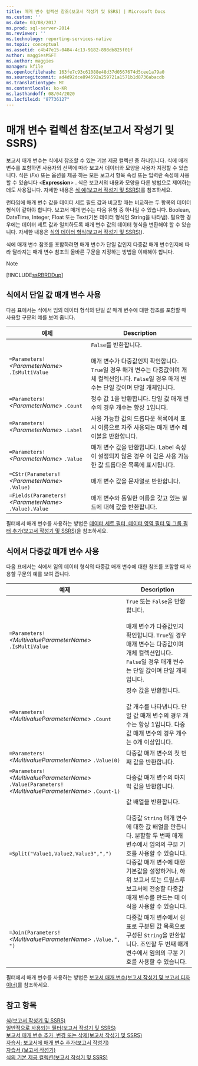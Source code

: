 ```yaml
---
title: 매개 변수 컬렉션 참조(보고서 작성기 및 SSRS) | Microsoft Docs
ms.custom: ''
ms.date: 03/08/2017
ms.prod: sql-server-2014
ms.reviewer: ''
ms.technology: reporting-services-native
ms.topic: conceptual
ms.assetid: c4b47e15-0484-4c13-9182-898db825f01f
author: maggiesMSFT
ms.author: maggies
manager: kfile
ms.openlocfilehash: 163fe7c93c61088e48d37d0567674d5cee1a79a0
ms.sourcegitcommit: ad4d92dce894592a259721a1571b1d8736abacdb
ms.translationtype: MT
ms.contentlocale: ko-KR
ms.lasthandoff: 08/04/2020
ms.locfileid: "87736127"
---
```

# <a name="parameters-collection-references-report-builder-and-ssrs"></a>매개 변수 컬렉션 참조(보고서 작성기 및 SSRS)
  보고서 매개 변수는 식에서 참조할 수 있는 기본 제공 컬렉션 중 하나입니다. 식에 매개 변수를 포함하면 사용자의 선택에 따라 보고서 데이터와 모양을 사용자 지정할 수 있습니다. 식은 (*Fx*) 또는 옵션을 제공 하는 모든 보고서 항목 속성 또는 입력란 속성에 사용할 수 있습니다 \<**Expression**> . 식은 보고서의 내용과 모양을 다른 방법으로 제어하는 데도 사용됩니다. 자세한 내용은 [식 예&#40;보고서 작성기 및 SSRS&#41;](expression-examples-report-builder-and-ssrs.md)를 참조하세요.  
  
 런타임에 매개 변수 값을 데이터 세트 필드 값과 비교할 때는 비교하는 두 항목의 데이터 형식이 같아야 합니다. 보고서 매개 변수는 다음 유형 중 하나일 수 있습니다. Boolean, DateTime, Integer, Float 또는 Text(기본 데이터 형식인 String을 나타냄). 필요한 경우에는 데이터 세트 값과 일치하도록 매개 변수 값의 데이터 형식을 변환해야 할 수 있습니다. 자세한 내용은 [식의 데이터 형식&#40;보고서 작성기 및 SSRS&#41;](expressions-report-builder-and-ssrs.md)).  
  
 식에 매개 변수 참조를 포함하려면 매개 변수가 단일 값인지 다중값 매개 변수인지에 따라 달라지는 매개 변수 참조의 올바른 구문을 지정하는 방법을 이해해야 합니다.  
  
> [!NOTE]  
>  [!INCLUDE[ssRBRDDup](../../includes/ssrbrddup-md.md)]  
  
##  <a name="using-a-single-valued-parameter-in-an-expression"></a><a name="Single"></a> 식에서 단일 값 매개 변수 사용  
 다음 표에서는 식에서 임의 데이터 형식의 단일 값 매개 변수에 대한 참조를 포함할 때 사용할 구문의 예를 보여 줍니다.  
  
|예제|Description|  
|-------------|-----------------|  
|`=Parameters!` *\<ParameterName>* `.IsMultiValue`|`False`를 반환합니다.<br /><br /> 매개 변수가 다중값인지 확인합니다. `True`일 경우 매개 변수는 다중값이며 개체 컬렉션입니다. `False`일 경우 매개 변수는 단일 값이며 단일 개체입니다.|  
|`=Parameters!` *\<ParameterName>* `.Count`|정수 값 1을 반환합니다. 단일 값 매개 변수의 경우 개수는 항상 1입니다.|  
|`=Parameters!` *\<ParameterName>* `.Label`|사용 가능한 값의 드롭다운 목록에서 표시 이름으로 자주 사용되는 매개 변수 레이블을 반환합니다.|  
|`=Parameters!` *\<ParameterName>* `.Value`|매개 변수 값을 반환합니다. Label 속성이 설정되지 않은 경우 이 값은 사용 가능한 값 드롭다운 목록에 표시됩니다.|  
|`=CStr(Parameters!`  *\<ParameterName>* `.Value)`|매개 변수 값을 문자열로 반환합니다.|  
|`=Fields(Parameters!` *\<ParameterName>* `.Value).Value`|매개 변수와 동일한 이름을 갖고 있는 필드에 대해 값을 반환합니다.|  
  
 필터에서 매개 변수를 사용하는 방법은 [데이터 세트 필터, 데이터 영역 필터 및 그룹 필터 추가&#40;보고서 작성기 및 SSRS&#41;](add-dataset-filters-data-region-filters-and-group-filters.md)을 참조하세요.  
  
##  <a name="using-a-multivalue-parameter-in-an-expression"></a><a name="Multi"></a> 식에서 다중값 매개 변수 사용  
 다음 표에서는 식에서 임의 데이터 형식의 다중값 매개 변수에 대한 참조를 포함할 때 사용할 구문의 예를 보여 줍니다.  
  
|예제|Description|  
|-------------|-----------------|  
|`=Parameters!` *\<MultivalueParameterName>* `.IsMultiValue`|`True` 또는 `False`을 반환합니다.<br /><br /> 매개 변수가 다중값인지 확인합니다. `True`일 경우 매개 변수는 다중값이며 개체 컬렉션입니다. `False`일 경우 매개 변수는 단일 값이며 단일 개체입니다.|  
|`=Parameters!` *\<MultivalueParameterName>* `.Count`|정수 값을 반환합니다.<br /><br /> 값 개수를 나타냅니다. 단일 값 매개 변수의 경우 개수는 항상 1입니다. 다중값 매개 변수의 경우 개수는 0개 이상입니다.|  
|`=Parameters!` *\<MultivalueParameterName>* `.Value(0)`|다중값 매개 변수의 첫 번째 값을 반환합니다.|  
|`=Parameters!` *\<MultivalueParameterName>* `.Value(Parameters!` *\<MultivalueParameterName>* `.Count-1)`|다중값 매개 변수의 마지막 값을 반환합니다.|  
|`=Split("Value1,Value2,Value3",",")`|값 배열을 반환합니다.<br /><br /> 다중값 `String` 매개 변수에 대한 값 배열을 만듭니다. 분할할 두 번째 매개 변수에서 임의의 구분 기호를 사용할 수 있습니다. 다중값 매개 변수에 대한 기본값을 설정하거나, 하위 보고서 또는 드릴스루 보고서에 전송할 다중값 매개 변수를 만드는 데 이 식을 사용할 수 있습니다.|  
|`=Join(Parameters!` *\<MultivalueParameterName>* `.Value,", ")`|다중값 매개 변수에서 쉼표로 구분된 값 목록으로 구성된 `String`을 반환합니다. 조인할 두 번째 매개 변수에서 임의의 구분 기호를 사용할 수 있습니다.|  
  
 필터에서 매개 변수를 사용하는 방법은 [보고서 매개 변수&#40;보고서 작성기 및 보고서 디자이너&#41;](report-parameters-report-builder-and-report-designer.md)를 참조하세요.  
  
## <a name="see-also"></a>참고 항목  
 [식&#40;보고서 작성기 및 SSRS&#41;](expressions-report-builder-and-ssrs.md)   
 [일반적으로 사용되는 필터&#40;보고서 작성기 및 SSRS&#41;](commonly-used-filters-report-builder-and-ssrs.md)   
 [보고서 매개 변수 추가, 변경 또는 삭제&#40;보고서 작성기 및 SSRS&#41;](add-change-or-delete-a-report-parameter-report-builder-and-ssrs.md)   
 [자습서: 보고서에 매개 변수 추가&#40;보고서 작성기&#41;](../tutorial-add-a-parameter-to-your-report-report-builder.md)   
 [자습서 &#40;보고서 작성기&#41;](../report-builder-tutorials.md)   
 [식의 기본 제공 컬렉션&#40;보고서 작성기 및 SSRS&#41;](built-in-collections-in-expressions-report-builder.md)  
  
  
